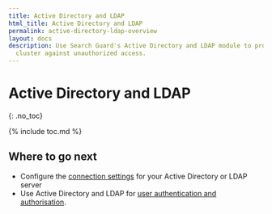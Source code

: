 ```yaml
---
title: Active Directory and LDAP
html_title: Active Directory and LDAP
permalink: active-directory-ldap-overview
layout: docs
description: Use Search Guard's Active Directory and LDAP module to protect your Elasticsearch
  cluster against unauthorized access.
---
```

<!---
Copyright 2022 floragunn GmbH
-->

# Active Directory and LDAP
{: .no_toc}

{% include toc.md %}


## Where to go next

* Configure the [connection settings](active-directory-ldap-advanced) for your Active Directory or LDAP server
* Use Active Directory and LDAP for [user authentication and authorisation](active-directory-ldap).
